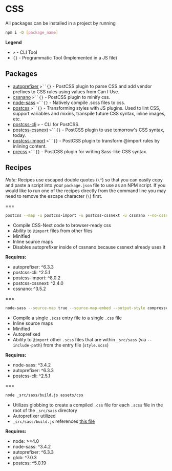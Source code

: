 # CSS

All packages can be installed in a project by running

```bash
npm i -D [package_name]
```

__Legend__

- `>` - CLI Tool
- `{}` - Programmatic Tool (Implemented in a JS file)

## Packages

- [autoprefixer](https://github.com/postcss/autoprefixer) `>``{}` - PostCSS plugin to parse CSS and add vendor prefixes to CSS rules using values from Can I Use.
- [cssnano](https://github.com/ben-eb/cssnano) `>``{}` - PostCSS plugin to minify css.
- [node-sass](https://github.com/sass/node-sass) `>``{}` - Natively compile .scss files to css.
- [postcss](https://github.com/postcss/postcss) `>``{}` - Transforming styles with JS plugins. Used to lint CSS, support variables and mixins, transpile future CSS syntax, inline images, etc.
- [postcss-cli](https://www.npmjs.com/package/postcss-cli) `>` - CLI for PostCSS.
- [postcss-cssnext](https://github.com/MoOx/postcss-cssnext) `>``{}` - PostCSS plugin to use tomorrow's CSS syntax, today.
- [postcss-import](https://github.com/postcss/postcss-import) `>``{}` - PostCSS plugin to transform @import rules by inlining content.
- [precss](https://github.com/jonathantneal/precss) `>``{}` - PostCSS plugin for writing Sass-like CSS syntax.

## Recipes

*Note:* Recipes use escaped double quotes (`\"`) so that you can easily copy and paste a script into your `package.json` file to use as an NPM script. If you would like to run one of the recipes directly from the command line you may need to remove the escape character (`\`) first.

===

```bash
postcss --map -u postcss-import -u postcss-cssnext -u cssnano --no-cssnano.autoprefixer _src/css/index.css -o assets/css/style.css
```

- Compile CSS-Next code to browser-ready css
- Ability to `@import` files from other files
- Minified
- Inline source maps
- Disables autoprefixer inside of cssnano because cssnext already uses it

**Requires:**

- autoprefixer: ^6.3.3
- postcss-cli: ^2.5.1
- postcss-import: ^8.0.2
- postcss-cssnext: ^2.4.0
- cssnano: ^3.5.2

===

```bash
node-sass --source-map true --source-map-embed --output-style compressed --include-path _src/sass _src/sass/style.scss | postcss --use autoprefixer > assets/css/style.css
```

- Compile a single `.scss` entry file to a single `.css` file
- Inline source maps
- Minified
- Autoprefixed
- Ability to `@import` other `.scss` files that are within `_src/sass` (via `--include-path`) from the entry file (`style.scss`)

**Requires:**

- node-sass: ^3.4.2
- autoprefixer: ^6.3.3
- postcss-cli: ^2.5.1

===

```bash
node _src/sass/build.js assets/css
```

- Utilizes globbing to create a compiled `.css` file for each `.scss` file in the root of the `_src/sass` directory
- Autoprefixer utilized
- `_src/sass/build.js` references [this file](./sass-autoprefixer-with-globbing.js)

**Requires:**

- node: >=4.0
- node-sass: ^3.4.2
- autoprefixer: ^6.3.3
- glob: ^7.0.3
- postcss: ^5.0.19